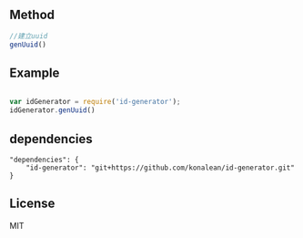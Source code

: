 ## Method
```js
//建立uuid
genUuid()

```

## Example
```js

var idGenerator = require('id-generator');
idGenerator.genUuid()

```

## dependencies
	"dependencies": {
		"id-generator": "git+https://github.com/konalean/id-generator.git"
	}


## License
MIT
